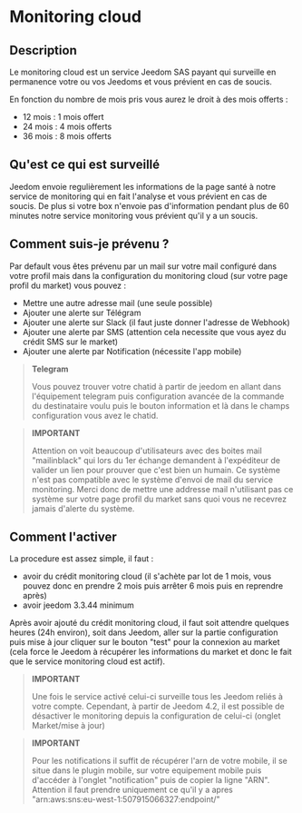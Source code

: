 # Monitoring cloud

## Description

Le monitoring cloud est un service Jeedom SAS payant qui surveille en permanence votre ou vos Jeedoms et vous prévient en cas de soucis.

En fonction du nombre de mois pris vous aurez le droit à des mois offerts : 

- 12 mois : 1 mois offert
- 24 mois : 4 mois offerts
- 36 mois : 8 mois offerts

## Qu'est ce qui est surveillé

Jeedom envoie regulièrement les informations de la page santé à notre service de monitoring qui en fait l'analyse et vous prévient en cas de soucis. De plus si votre box n'envoie pas d'information pendant plus de 60 minutes notre service monitoring vous prévient qu'il y a un soucis.

## Comment suis-je prévenu ?

Par default vous êtes prévenu par un mail sur votre mail configuré dans votre profil mais dans la configuration du monitoring cloud (sur votre page profil du market) vous pouvez : 

- Mettre une autre adresse mail (une seule possible)
- Ajouter une alerte sur Télégram
- Ajouter une alerte sur Slack (il faut juste donner l'adresse de Webhook)
- Ajouter une alerte par SMS (attention cela necessite que vous ayez du crédit SMS sur le market)
- Ajouter une alerte par Notification (nécessite l'app mobile) 

> **Telegram**
>
> Vous pouvez trouver votre chatid à partir de jeedom en allant dans l'équipement telegram puis configuration avancée de la commande du destinataire voulu puis le bouton information et là dans le champs configuration vous avez le chatid.

> **IMPORTANT**
>
> Attention on voit beaucoup d'utilisateurs avec des boites mail "mailinblack" qui lors du 1er échange demandent à l'expéditeur de valider un lien pour prouver que c'est bien un humain. Ce système n'est pas compatible avec le système d'envoi de mail du service monitoring. Merci donc de mettre une addresse mail n'utilisant pas ce système sur votre page profil du market sans quoi vous ne recevrez jamais d'alerte du système.

## Comment l'activer

La procedure est assez simple, il faut : 

- avoir du crédit monitoring cloud (il s'achète par lot de 1 mois, vous pouvez donc en prendre 2 mois puis arrêter 6 mois puis en reprendre après)
- avoir jeedom 3.3.44 minimum

Après avoir ajouté du crédit monitoring cloud, il faut soit attendre quelques heures (24h environ), soit dans Jeedom, aller sur la partie configuration puis mise à jour cliquer sur le bouton "test" pour la connexion au market (cela force le Jeedom à récupérer les informations du market et donc le fait que le service monitoring cloud est actif).

>**IMPORTANT**
>
> Une fois le service activé celui-ci surveille tous les Jeedom reliés à votre compte. Cependant, à partir de Jeedom 4.2, il est possible de désactiver le monitoring depuis la configuration de celui-ci (onglet Market/mise à jour)

>**IMPORTANT**
>
> Pour les notifications il suffit de récupérer l'arn de votre mobile, il se situe dans le plugin mobile, sur votre equipement mobile puis d'accéder à l'onglet "notification" puis de copier la ligne "ARN". Attention il faut prendre uniquement ce qu'il y a apres "arn:aws:sns:eu-west-1:507915066327:endpoint/"
